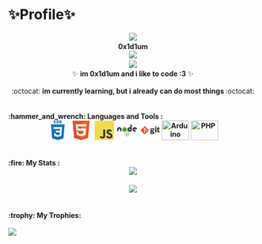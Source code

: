 <h1>✨Profile✨</h1>

<div id="header" align="center">
  <img src="https://avatars.githubusercontent.com/u/99560255?s=400&u=a758c16647c3c286fe613846372b92318e05b8d5&v=4"></img><br>
  <b>0x1d1um</b><br>
  <img src="https://img.shields.io/github/followers/KiwwyQ?style=social"/><br>
  <img src="https://komarev.com/ghpvc/?username=KiwwyQ&style=flat-square"</img><br>
  ✨ <b> im 0x1d1um and i like to code :3</b> ✨<br><br>
  :octocat: <b> im currently learning, but i already can do most things </b> :octocat: <br><br><br>
</div>
<b>:hammer_and_wrench: Languages and Tools :<b>
<div align="center">
  <img src="https://github.com/devicons/devicon/blob/master/icons/css3/css3-plain-wordmark.svg"  title="CSS3" alt="CSS" width="40" height="40"/>&nbsp;
  <img src="https://github.com/devicons/devicon/blob/master/icons/html5/html5-original.svg" title="HTML5" alt="HTML" width="40" height="40"/>&nbsp;
  <img src="https://github.com/devicons/devicon/blob/master/icons/javascript/javascript-original.svg" title="JavaScript" alt="JavaScript" width="40" height="40"/>&nbsp;
  <img src="https://github.com/devicons/devicon/blob/master/icons/nodejs/nodejs-original-wordmark.svg" title="NodeJS" alt="NodeJS" width="40" height="40"/>&nbsp;
  <img src="https://github.com/devicons/devicon/blob/master/icons/git/git-original-wordmark.svg" title="Git" **alt="Git" width="40" height="40"/>
  <img src="https://upload.wikimedia.org/wikipedia/commons/thumb/e/e0/ArduinoLogo_®.svg/512px-ArduinoLogo_®.svg.png?20171130102122" title="Arduino" **alt="Arduino" width="55" height="40"/>
  <img src="https://upload.wikimedia.org/wikipedia/commons/thumb/2/27/PHP-logo.svg/711px-PHP-logo.svg.png?20180502235434" title="PHP" **alt="PHP" width="55" height="40"/>
</div><br><br>
<b>:fire: My Stats :</b><br>
<div align="center">
<img src="http://github-readme-streak-stats.herokuapp.com?user=KiwwyQ&theme=hacker"></img><br><br>
<img src="https://github-readme-stats.vercel.app/api/top-langs/?username=KiwwyQ&layout=compact&theme=vision-friendly-dark"></img>
</div><br><br>
<b>:trophy: My Trophies:</b><br><br>
<img src="https://github-profile-trophy.vercel.app/?username=KiwwyQ&column=7&theme=onedark" />
